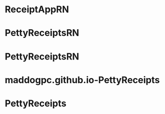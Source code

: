 # ReceiptAppRN
# PettyReceiptsRN
# PettyReceiptsRN
# maddogpc.github.io-PettyReceipts
# PettyReceipts
